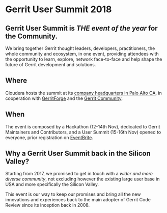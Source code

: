 # Gerrit User Summit 2018

## Gerrit User Summit is *THE event of the year* for the Community.

We bring together Gerrit thought leaders, developers, practitioners,
the whole community and ecosystem, in one event, providing attendees
with the opportunity to learn, explore, network face-to-face and help
shape the future of Gerrit development and solutions.

## Where

Cloudera hosts the summit at its [company headquarters in Palo Alto CA](https://goo.gl/maps/8d97rRsiKEq),
in cooperation with [GerritForge](http://www.gerritforge.com) and the [Gerrit Community](https://groups.google.com/forum/#!topic/repo-discuss/uVQbBOC9IeU).

## When

The event is composed by a Hackathon (12-14th Nov), dedicated to Gerrit Maintainers and Contributors,
and a User Summit (15-16th Nov) opened to everyone, prior registration on [EventBrite](https://gus2018.eventbrite.com).

## Why a Gerrit User Summit back in the Silicon Valley?

Starting from 2017, we promised to get in touch with a *wider and more diverse community*,
not excluding however the existing large user base in USA and more specifically
the Silicon Valley.

This event is our way to keep our promises and bring all the new innovations and experiences
back to the main adopter of Gerrit Code Review since its inception back in 2008.